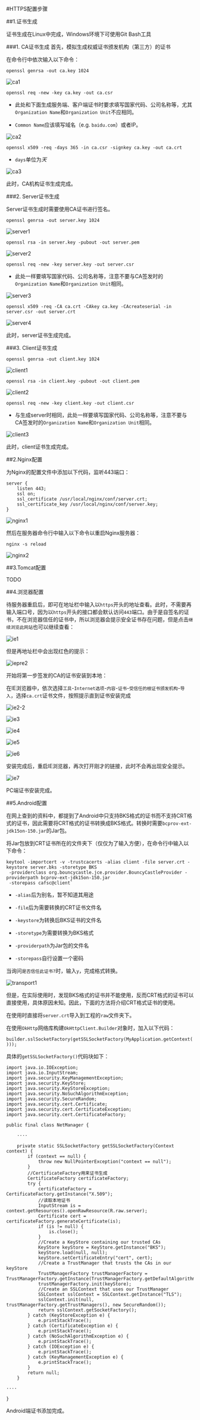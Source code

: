 #HTTPS配置步骤

##1.证书生成

证书生成在Linux中完成，Windows环境下可使用Git Bash工具

###1. CA证书生成
首先，模拟生成权威证书颁发机构（第三方）的证书

在命令行中依次输入以下命令：

`openssl genrsa -out ca.key 1024`

![ca1](https://github.com/GuoEHPrivate/HttpsConfigure/raw/init/res/ca1.PNG)

`openssl req -new -key ca.key -out ca.csr`

- 此处和下面生成服务端、客户端证书时要求填写国家代码、公司名称等，尤其`Organization Name`和`Organization Unit`不应相同。

- `Common Name`应该填写域名（e.g. `baidu.com`）或者IP。

![ca2](https://github.com/GuoEHPrivate/HttpsConfigure/raw/init/res/ca2.PNG)

`openssl x509 -req -days 365 -in ca.csr -signkey ca.key -out ca.crt`

- `days`单位为*天*

![ca3](https://github.com/GuoEHPrivate/HttpsConfigure/raw/init/res/ca3.PNG)

此时，CA机构证书生成完成。

###2. Server证书生成

Server证书生成时需要使用CA证书进行签名。

`openssl genrsa -out server.key 1024`

![server1](https://github.com/GuoEHPrivate/HttpsConfigure/raw/init/res/server1.PNG)

`openssl rsa -in server.key -pubout -out server.pem`

![server2](https://github.com/GuoEHPrivate/HttpsConfigure/raw/init/res/server2.PNG)

`openssl req -new -key server.key -out server.csr`

- 此处一样要填写国家代码、公司名称等，注意不要与CA签发时的`Organization Name`和`Organization Unit`相同。

![server3](https://github.com/GuoEHPrivate/HttpsConfigure/raw/init/res/server3.PNG)

`openssl x509 -req -CA ca.crt -CAkey ca.key -CAcreateserial -in server.csr -out server.crt`

![server4](https://github.com/GuoEHPrivate/HttpsConfigure/raw/init/res/server4.PNG)

此时，server证书生成完成。

###3. Client证书生成

`openssl genrsa -out client.key 1024`

![client1](https://github.com/GuoEHPrivate/HttpsConfigure/raw/init/res/client1.PNG)

`openssl rsa -in client.key -pubout -out client.pem`

![client2](https://github.com/GuoEHPrivate/HttpsConfigure/raw/init/res/client2.PNG)

`openssl req -new -key client.key -out client.csr`

- 与生成server时相同，此处一样要填写国家代码、公司名称等，注意不要与CA签发时的`Organization Name`和`Organization Unit`相同。

![client3](https://github.com/GuoEHPrivate/HttpsConfigure/raw/init/res/client3.PNG)

此时，client证书生成完成。

##2.Nginx配置

为Nginx的配置文件中添加以下代码，监听443端口：

    server {
    	listen 443;
    	ssl on;
    	ssl_certificate /usr/local/nginx/conf/server.crt;
    	ssl_certificate_key /usr/local/nginx/conf/server.key;
    }

![nginx1](https://github.com/GuoEHPrivate/HttpsConfigure/raw/init/res/nginx1.PNG)

然后在服务器命令行中输入以下命令以重启Nginx服务器：

`nginx -s reload`

![nginx2](https://github.com/GuoEHPrivate/HttpsConfigure/raw/init/res/nginx2.PNG)

##3.Tomcat配置

TODO

##4.浏览器配置

待服务器重启后，即可在地址栏中输入以`https`开头的地址查看。此时，不需要再输入端口号，因为以`https`开头的接口都会默认访问`443`端口。由于是自签名的证书，不在浏览器信任的证书中，所以浏览器会提示安全证书存在问题，但是点击`继续浏览此网站`也可以继续查看：

![ie1](https://github.com/GuoEHPrivate/HttpsConfigure/raw/init/res/ie1.png)

但是再地址栏中会出现红色的提示：

![iepre2](https://github.com/GuoEHPrivate/HttpsConfigure/raw/init/res/iepre2.png)

开始将第一步签发的CA的证书安装到本地：

在IE浏览器中，依次选择`工具`-`Internet选项`-`内容`-`证书`-`受信任的根证书颁发机构`-`导入`，选择`ca.crt`证书文件，按照提示直到证书安装完成

![ie2-2](https://github.com/GuoEHPrivate/HttpsConfigure/raw/init/res/ie2-2.PNG)

![ie3](https://github.com/GuoEHPrivate/HttpsConfigure/raw/init/res/ie3.PNG)

![ie4](https://github.com/GuoEHPrivate/HttpsConfigure/raw/init/res/ie4.PNG)

![ie5](https://github.com/GuoEHPrivate/HttpsConfigure/raw/init/res/ie5.PNG)

![ie6](https://github.com/GuoEHPrivate/HttpsConfigure/raw/init/res/ie6.PNG)

安装完成后，重启IE浏览器，再次打开刚才的链接，此时不会再出现安全提示。

![ie7](https://github.com/GuoEHPrivate/HttpsConfigure/raw/init/res/ie7.PNG)

PC端证书安装完成。

##5.Android配置

在网上查到的资料中，都提到了Android中只支持BKS格式的证书而不支持CRT格式的证书，因此需要将CRT格式的证书转换成BKS格式。转换时需要`bcprov-ext-jdk15on-150.jar`的Jar包。

将Jar包放到CRT证书所在的文件夹下（仅仅为了输入方便），在命令行中输入以下命令：

    keytool -importcert -v -trustcacerts -alias client -file server.crt -keystore server.bks -storetype BKS 
     -providerclass org.bouncycastle.jce.provider.BouncyCastleProvider -providerpath bcprov-ext-jdk15on-150.jar 
     -storepass cafsc@client`

- `-alias`后为别名，暂不知道其用途

- `-file`后为需要转换的CRT证书文件名

- `-keystore`为转换后BKS证书的文件名

- `-storetype`为需要转换为BKS格式

- `-providerpath`为Jar包的文件名

- `-storepass`自行设置一个密码

当询问`是否信任此证书?`时，输入`y`，完成格式转换。

![transport1](https://github.com/GuoEHPrivate/HttpsConfigure/raw/init/res/transport1.PNG)

但是，在实际使用时，发现BKS格式的证书并不能使用，反而CRT格式的证书可以直接使用，具体原因未知。因此，下面的方法将介绍CRT格式证书的使用。

在使用时直接将`server.crt`导入到工程的`raw`文件夹下。

在使用`OkHttp`网络库构建`OkHttpClient.Builder`对象时，加入以下代码：

`builder.sslSocketFactory(getSSLSocketFactory(MyApplication.getContext()));`

具体的`getSSLSocketFactory()`代码块如下：

    import java.io.IOException;
    import java.io.InputStream;
    import java.security.KeyManagementException;
    import java.security.KeyStore;
    import java.security.KeyStoreException;
    import java.security.NoSuchAlgorithmException;
    import java.security.SecureRandom;
    import java.security.cert.Certificate;
    import java.security.cert.CertificateException;
    import java.security.cert.CertificateFactory;
    
    public final class NetManager {

    	····

    	private static SSLSocketFactory getSSLSocketFactory(Context context) {
        	if (context == null) {
            	throw new NullPointerException("context == null");
        	}
        	//CertificateFactory用来证书生成
        	CertificateFactory certificateFactory;
        	try {
            	certificateFactory = CertificateFactory.getInstance("X.509");
            	//读取本地证书
            	InputStream is = context.getResources().openRawResource(R.raw.server);
            	Certificate cert = certificateFactory.generateCertificate(is);
            	if (is != null) {
                	is.close();
            	}
            	//Create a KeyStore containing our trusted CAs
            	KeyStore keyStore = KeyStore.getInstance("BKS");
            	keyStore.load(null, null);
            	keyStore.setCertificateEntry("cert", cert);
            	//Create a TrustManager that trusts the CAs in our keyStore
            	TrustManagerFactory trustManagerFactory = TrustManagerFactory.getInstance(TrustManagerFactory.getDefaultAlgorithm());
            	trustManagerFactory.init(keyStore);
            	//Create an SSLContext that uses our TrustManager
            	SSLContext sslContext = SSLContext.getInstance("TLS");
            	sslContext.init(null, trustManagerFactory.getTrustManagers(), new SecureRandom());
            	return sslContext.getSocketFactory();
        	} catch (KeyStoreException e) {
            	e.printStackTrace();
        	} catch (CertificateException e) {
           		e.printStackTrace();
        	} catch (NoSuchAlgorithmException e) {
            	e.printStackTrace();
        	} catch (IOException e) {
            	e.printStackTrace();
        	} catch (KeyManagementException e) {
            	e.printStackTrace();
        	}
        	return null;
    	}

    ····

    }

Android端证书添加完成。